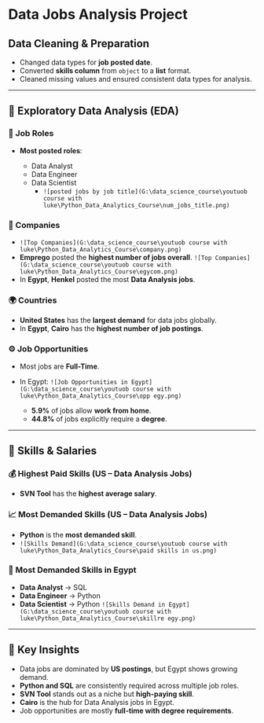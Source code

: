 
#  Data Jobs Analysis Project

##  Data Cleaning & Preparation

* Changed data types for **job posted date**.
* Converted **skills column** from `object` to a **list** format.
* Cleaned missing values and ensured consistent data types for analysis.

---

## 🔹 Exploratory Data Analysis (EDA)

### 💼 Job Roles

* **Most posted roles**:

  * Data Analyst
  * Data Engineer
  * Data Scientist
    * `![posted jobs by job title](G:\data_science_course\youtuob course with luke\Python_Data_Analytics_Course\num_jobs_title.png)`
### 🏢 Companies
* `![Top Companies](G:\data_science_course\youtuob course with luke\Python_Data_Analytics_Course\company.png)`
* **Emprego** posted the **highest number of jobs overall**.
`![Top Companies](G:\data_science_course\youtuob course with luke\Python_Data_Analytics_Course\egycom.png)`
* In **Egypt**, **Henkel** posted the most **Data Analysis jobs**.

### 🌍 Countries

* **United States** has the **largest demand** for data jobs globally.
* In **Egypt**, **Cairo** has the **highest number of job postings**.

### ⚙️ Job Opportunities

* Most jobs are **Full-Time**.
* In Egypt:
 `![Job Opportunities in Egypt](G:\data_science_course\youtuob course with luke\Python_Data_Analytics_Course\opp egy.png)`

  * **5.9%** of jobs allow **work from home**.
  * **44.8%** of jobs explicitly require a **degree**.

---

## 🔹 Skills & Salaries

### 💰 Highest Paid Skills (US – Data Analysis Jobs)

* **SVN Tool** has the **highest average salary**.

### 📈 Most Demanded Skills (US – Data Analysis Jobs)

* **Python** is the **most demanded skill**.
* `![Skills Demand](G:\data_science_course\youtuob course with luke\Python_Data_Analytics_Course\paid skills in us.png)`

### 🔑 Most Demanded Skills in Egypt

* **Data Analyst** → SQL
* **Data Engineer** → Python
* **Data Scientist** → Python
`![Skills Demand in Egypt](G:\data_science_course\youtuob course with luke\Python_Data_Analytics_Course\skillre egy.png)`
---

## 🔹 Key Insights

* Data jobs are dominated by **US postings**, but Egypt shows growing demand.
* **Python and SQL** are consistently required across multiple job roles.
* **SVN Tool** stands out as a niche but **high-paying skill**.
* **Cairo** is the hub for Data Analysis jobs in Egypt.
* Job opportunities are mostly **full-time with degree requirements**.


